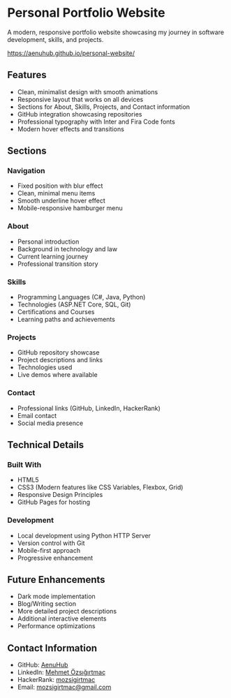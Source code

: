 # Personal Portfolio Website

A modern, responsive portfolio website showcasing my journey in software development, skills, and projects.

https://aenuhub.github.io/personal-website/

## Features

- Clean, minimalist design with smooth animations
- Responsive layout that works on all devices
- Sections for About, Skills, Projects, and Contact information
- GitHub integration showcasing repositories
- Professional typography with Inter and Fira Code fonts
- Modern hover effects and transitions

## Sections

### Navigation
- Fixed position with blur effect
- Clean, minimal menu items
- Smooth underline hover effect
- Mobile-responsive hamburger menu

### About
- Personal introduction
- Background in technology and law
- Current learning journey
- Professional transition story

### Skills
- Programming Languages (C#, Java, Python)
- Technologies (ASP.NET Core, SQL, Git)
- Certifications and Courses
- Learning paths and achievements

### Projects
- GitHub repository showcase
- Project descriptions and links
- Technologies used
- Live demos where available

### Contact
- Professional links (GitHub, LinkedIn, HackerRank)
- Email contact
- Social media presence

## Technical Details

### Built With
- HTML5
- CSS3 (Modern features like CSS Variables, Flexbox, Grid)
- Responsive Design Principles
- GitHub Pages for hosting

### Development
- Local development using Python HTTP Server
- Version control with Git
- Mobile-first approach
- Progressive enhancement

## Future Enhancements
- Dark mode implementation
- Blog/Writing section
- More detailed project descriptions
- Additional interactive elements
- Performance optimizations

## Contact Information
- GitHub: [AenuHub](https://github.com/AenuHub)
- LinkedIn: [Mehmet Özsığırtmaç](https://www.linkedin.com/in/mehmet-ozsigirtmac/)
- HackerRank: [mozsigirtmac](https://www.hackerrank.com/profile/mozsigirtmac)
- Email: mozsigirtmac@gmail.com
